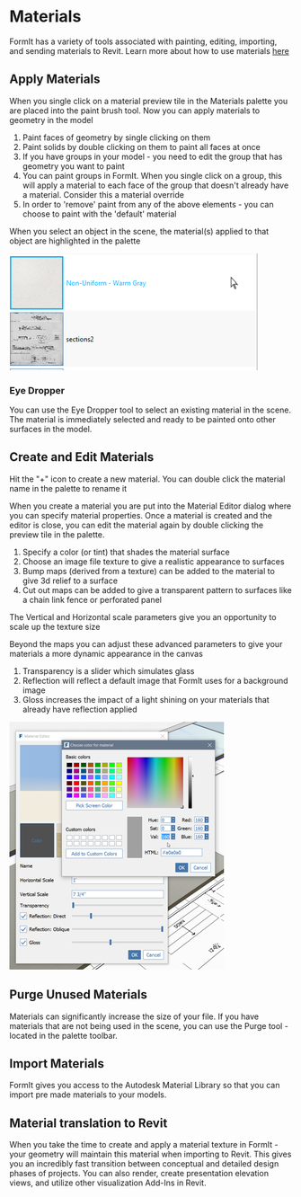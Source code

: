 # Materials

FormIt has a variety of tools associated with painting, editing, importing, and sending materials to Revit. Learn more about how to use materials [here](/Building-the-Farnsworth-House/Materials.md)

## Apply Materials

When you single click on a material preview tile in the Materials palette you are placed into the paint brush tool. Now you can apply materials to geometry in the model

1. Paint faces of geometry by single clicking on them
2. Paint solids by double clicking on them to paint all faces at once
3. If you have groups in your model - you need to edit the group that has geometry you want to paint
4. You can paint groups in FormIt. When you single click on a group, this will apply a material to each face of the group that doesn't already have a material. Consider this a material override
5. In order to 'remove' paint from any of the above elements - you can choose to paint with the 'default' material

When you select an object in the scene, the material\(s\) applied to that object are highlighted in the palette

![](/tool-library/images/material_selected.png)

### Eye Dropper

You can use the Eye Dropper tool to select an existing material in the scene. The material is immediately selected and ready to be painted onto other surfaces in the model.

## Create and Edit Materials

Hit the "+" icon to create a new material. You can double click the material name in the palette to rename it

When you create a material you are put into the Material Editor dialog where you can specify material properties. Once a material is created and the editor is close, you can edit the material again by double clicking the preview tile in the palette.

1. Specify a color \(or tint\) that shades the material surface
2. Choose an image file texture to give a realistic appearance to surfaces
3. Bump maps \(derived from a texture\) can be added to the material to give 3d relief to a surface
4. Cut out maps can be added to give a transparent pattern to surfaces like a chain link fence or perforated panel

The Vertical and Horizontal scale parameters give you an opportunity to scale up the texture size

Beyond the maps you can adjust these advanced parameters to give your materials a more dynamic appearance in the canvas

1. Transparency is a slider which simulates glass
2. Reflection will reflect a default image that FormIt uses for a background image
3. Gloss increases the impact of a light shining on your materials that already have reflection applied

![](/tool-library/images/material_edit.png)

## Purge Unused Materials

Materials can significantly increase the size of your file. If you have materials that are not being used in the scene, you can use the Purge tool - located in the palette toolbar. 

## Import Materials

FormIt gives you access to the Autodesk Material Library so that you can import pre made materials to your models. 

## Material translation to Revit

When you take the time to create and apply a material texture in FormIt - your geometry will maintain this material when importing to Revit. This gives you an incredibly fast transition between conceptual and detailed design phases of projects. You can also render, create presentation elevation views, and utilize other visualization Add-Ins in Revit.

